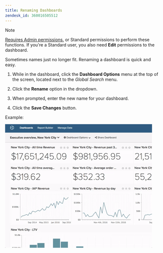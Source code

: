 ```yaml
---
title: Renaming Dashboards
zendesk_id: 360016505512
---
```


>[!NOTE]
>
>[Requires Admin permissions.](../../administrator/user-management/user-management.md) or Standard permissions to perform these functions. If you're a Standard user, you also need **Edit** permissions to the dashboard.

Sometimes names just no longer fit. Renaming a dashboard is quick and easy.

1. While in the dashboard, click the **Dashboard Options** menu at the top of the screen, located next to the _Global Search_ menu.

1. Click the **Rename** option in the dropdown.

1. When prompted, enter the new name for your dashboard.

1. Click the **Save Changes** button.

Example:

![rename dashboard](../../assets/Nov-23-2016_15-53-57.gif)
